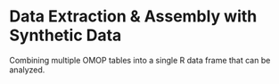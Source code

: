 Data Extraction & Assembly with Synthetic Data
==========

Combining multiple OMOP tables into a single R data frame that can be analyzed.
